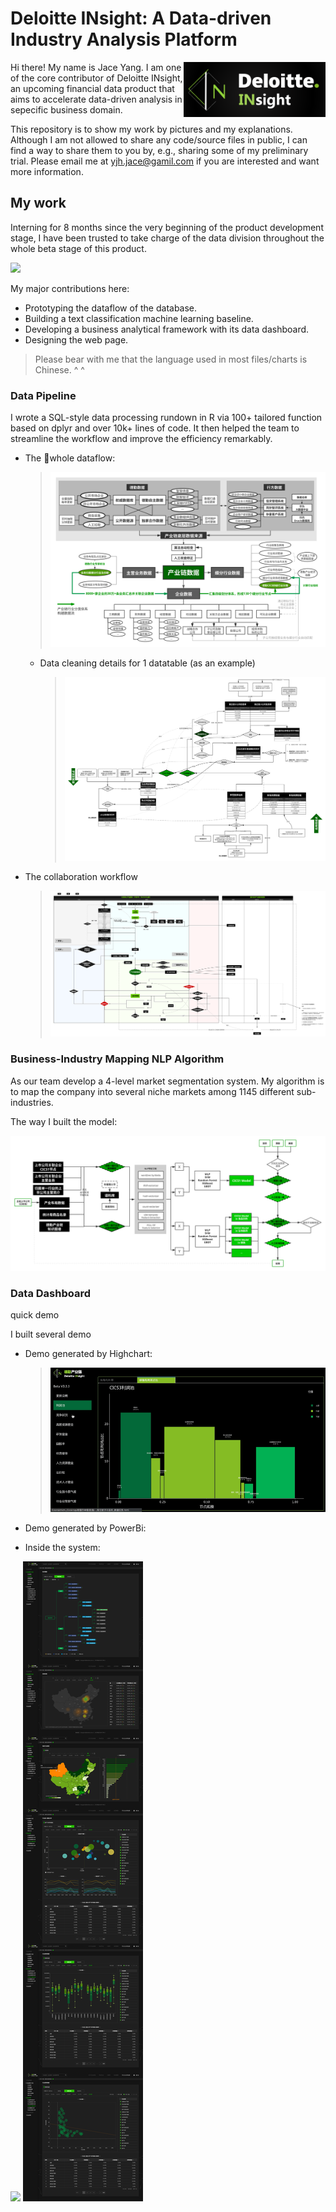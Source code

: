 # Deloitte INsight: A Data-driven Industry Analysis Platform

<img src="./Web-side System/logo.png" align="Right"
     alt="Size Limit logo by Anton Lovchikov" width="227.2" height="88">

Hi there! My name is Jace Yang. 
I am one of the core contributor of Deloitte INsight, an upcoming financial data product that aims to accelerate data-driven analysis in sepecific business domain. 

This repository is to show my work by pictures and my explanations. Although I am not allowed to share any code/source files in public, I can find a way to share them to you by, e.g., sharing some of my preliminary trial. Please email me at yjh.jace@gamil.com if you are interested and want more information.



## My work

Interning for 8 months since the very beginning of the product development stage, I have been trusted to take charge of the data division throughout the whole beta stage of this product.

![](./images/frontpage.png)


My major contributions here:
- Prototyping the dataflow of the database.
- Building a text classification machine learning baseline.
- Developing a business analytical framework with its data dashboard.
- Designing the web page.

> Please bear with me that the language used in most files/charts is Chinese. ^ ^

### Data Pipeline



I wrote a SQL-style data processing rundown in R via 100+ tailored function based on dplyr and over 10k+ lines of code. It then helped the team to streamline the workflow and improve the efficiency remarkably.

- The whole dataflow:
    > ![](./images/Data-Pipeline/Data_Structure.svg)
    
    - Data cleaning details for 1 datatable (as an example)
        > ![](./images/Data-Pipeline/Data_Pipeline_Holding_Company.svg)

- The collaboration workflow
    > ![](./images/Data-Pipeline/Teamwork_Structure.svg)


### Business-Industry Mapping NLP Algorithm

As our team develop a 4-level market segmentation system. My algorithm is to map the company into several niche markets among 1145 different sub-industries.

The way I built the model:


![](./images/Business-industry-Mapping/NLP_design.svg)


### Data Dashboard
quick demo

I built several demo 

- Demo generated by Highchart:  

    > ![](./images/Data-Dashboard/demo_highchart.gif)

- Demo generated by PowerBi:  

- Inside the system:

<img src="./images/Web-side System/Screenshot of system_1.png">
<img src="./images/Web-side System/Screenshot of system_2.png">